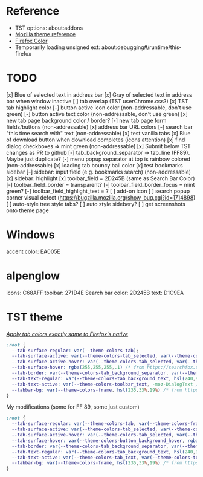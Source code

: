 # Reference
* TST options: about:addons
* [Mozilla theme reference](https://developer.mozilla.org/en-US/docs/Mozilla/Add-ons/WebExtensions/manifest.json/theme#colors)
* [Firefox Color](https://color.firefox.com/)
* Temporarily loading unsigned ext: about:debugging#/runtime/this-firefox

# TODO
[x] Blue of selected text in address bar
[x] Gray of selected text in address bar when window inactive
[ ] tab overlap (TST userChrome.css?)
[x] TST tab highlight color
[-] button active icon color (non-addressable, don't use green)
[-] button active text color (non-addressable, don't use green)
[x] new tab page background color / border?
[-] new tab page form fields/buttons (non-addressable)
[x] address bar URL colors
[-] search bar "this time search with" text (non-addressable)
[x] test vanilla tabs
[x] Blue of download button when download completes (icons attention)
[x] find dialog checkboxes => mint green (non-addressable)
[x] Submit below TST changes as PR to github
[-] tab_background_separator -> tab_line (FF89). Maybe just duplicate?
[-] menu popup separator at top is rainbow colored (non-addressable)
[x] loading tab bouncy ball color
[x] test bookmarks sidebar
[-] sidebar: input field (e.g. bookmarks search) (non-addressable)
[x] sidebar: highlight
[x] toolbar_field = 2D245B (same as Search Bar Color)
[-] toolbar_field_border = transparent?
[-] toolbar_field_border_focus = mint green?
[-] toolbar_field_highlight_text = ?
[ ] add-on icon
[ ] search popup corner visual defect (https://bugzilla.mozilla.org/show_bug.cgi?id=1714898)
[ ] auto-style tree style tabs?
[ ] auto style sidebery?
[ ] get screenshots onto theme page

# Windows
accent color: EA005E

# alpenglow
icons: C68AFF
toolbar: 271D4E
Search bar color: 2D245B
text: D1C9EA

# TST theme
[_Apply tab colors exactly same to Firefox's native_](https://github.com/piroor/treestyletab/wiki/Code-snippets-for-custom-style-rules#apply-tab-colors-exactly-same-to-firefoxs-native-2780)
```css
:root {
  --tab-surface-regular: var(--theme-colors-tab);
  --tab-surface-active: var(--theme-colors-tab_selected, var(--theme-colors-toolbar, var(--browser-bg-for-header-image, var(--tab-like-surface))));
  --tab-surface-active-hover: var(--theme-colors-tab_selected, var(--theme-colors-toolbar, var(--browser-bg-for-header-image, var(--tab-like-surface))));
  --tab-surface-hover: rgba(255,255,255,.1) /* from https://searchfox.org/mozilla-central/rev/8d722de75886d6bffc116772a1db8854e34ee6a7/browser/themes/shared/tabs.inc.css#590 */;
  --tab-border: var(--theme-colors-tab_background_separator, var(--theme-colors-tab_background_text-30, hsl(240,9%,32%) /* from https://searchfox.org/mozilla-central/rev/8d722de75886d6bffc116772a1db8854e34ee6a7/browser/themes/shared/tabs.inc.css#684 : --tab-text-regular * 0.3 opacity */));
  --tab-text-regular: var(--theme-colors-tab_background_text, hsl(240,9%,98%) /* from https://searchfox.org/mozilla-central/rev/8d722de75886d6bffc116772a1db8854e34ee6a7/toolkit/themes/windows/global/tabbox.css#27 */);
  --tab-text-active: var(--theme-colors-toolbar_text, -moz-DialogText /* from https://searchfox.org/mozilla-central/rev/8d722de75886d6bffc116772a1db8854e34ee6a7/toolkit/themes/windows/global/tabbox.css#27 */);
  --tabbar-bg: var(--theme-colors-frame, hsl(235,33%,19%) /* from https://searchfox.org/mozilla-central/rev/8d722de75886d6bffc116772a1db8854e34ee6a7/browser/themes/windows/browser-aero.css#59 */);
}
```
My modifications (some for FF 89, some just custom)
```css
:root {
  --tab-surface-regular: var(--theme-colors-tab, var(--theme-colors-frame_inactive));
  --tab-surface-active: var(--theme-colors-tab_selected, var(--theme-colors-toolbar, var(--browser-bg-for-header-image, var(--tab-like-surface))));
  --tab-surface-active-hover: var(--theme-colors-tab_selected, var(--theme-colors-toolbar, var(--browser-bg-for-header-image, var(--tab-like-surface))));
  --tab-surface-hover: var(--theme-colors-button_background_hover, rgba(255,255,255,.1) /* from https://searchfox.org/mozilla-central/rev/8d722de75886d6bffc116772a1db8854e34ee6a7/browser/themes/shared/tabs.inc.css#590 */);
  --tab-border: var(--theme-colors-tab_background_separator, var(--theme-colors-tab_line, var(--theme-colors-tab_background_text-30, hsl(240,9%,32%) /* from https://searchfox.org/mozilla-central/rev/8d722de75886d6bffc116772a1db8854e34ee6a7/browser/themes/shared/tabs.inc.css#684 : --tab-text-regular * 0.3 opacity */)));
  --tab-text-regular: var(--theme-colors-tab_background_text, hsl(240,9%,98%) /* from https://searchfox.org/mozilla-central/rev/8d722de75886d6bffc116772a1db8854e34ee6a7/toolkit/themes/windows/global/tabbox.css#27 */);
  --tab-text-active: var(--theme-colors-tab_text, var(--theme-colors-toolbar_text, -moz-DialogText /* from https://searchfox.org/mozilla-central/rev/8d722de75886d6bffc116772a1db8854e34ee6a7/toolkit/themes/windows/global/tabbox.css#27 */));
  --tabbar-bg: var(--theme-colors-frame, hsl(235,33%,19%) /* from https://searchfox.org/mozilla-central/rev/8d722de75886d6bffc116772a1db8854e34ee6a7/browser/themes/windows/browser-aero.css#59 */);
}
```
